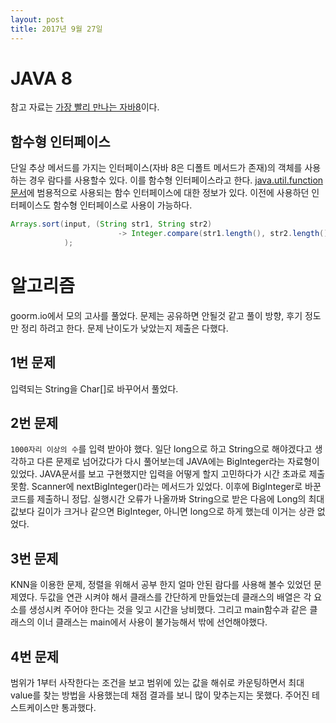 ```yaml
---
layout: post
title: 2017년 9월 27일
---
```

# JAVA 8
참고 자료는 [가장 빨리 만나는 자바8](https://www.google.co.kr/search?q=가장+빨리+만나는+자바8)이다.
## 함수형 인터페이스
단일 추상 메서드를 가지는 인터페이스(자바 8은 디폴트 메서드가 존재)의 객체를 사용하는 경우 람다를 사용할수 있다. 이를 함수형 인터페이스라고 한다.
[java.util.function 문서](https://docs.oracle.com/javase/8/docs/api/java/util/function/package-summary.html)에 범용적으로 사용되는 함수 인터페이스에 대한 정보가 있다. 이전에 사용하던 인터페이스도 함수형 인터페이스로 사용이 가능하다.
```java
Arrays.sort(input, (String str1, String str2) 
                        -> Integer.compare(str1.length(), str2.length())
            );
```

# 알고리즘
goorm.io에서 모의 고사를 풀었다. 문제는 공유하면 안될것 같고 풀이 방향, 후기 정도만 정리 하려고 한다.
문제 난이도가 낮았는지 제출은 다했다.

## 1번 문제
입력되는 String을 Char[]로 바꾸어서 풀었다.  

## 2번 문제
`1000자리 이상의 수`를 입력 받아야 했다. 일단 long으로 하고 String으로 해야겠다고 생각하고 다른 문제로 넘어갔다가 다시 풀어보는데 JAVA에는 BigInteger라는 자료형이 있었다. JAVA문서를 보고 구현했지만 입력을 어떻게 할지 고민하다가 시간 초과로 제출 못함. Scanner에 nextBigInteger()라는 메서드가 있었다. 이후에
BigInteger로 바꾼코드를 제출하니 정답. 실행시간 오류가 나올까봐  String으로 받은 다음에 Long의 최대값보다 길이가 크거나 같으면 BigInteger, 아니면 long으로 하게 했는데 이거는 상관 없었다.  

## 3번 문제
KNN을 이용한 문제, 정렬을 위해서 공부 한지 얼마 안된 람다를 사용해 볼수 있었던 문제였다. 두값을 연관 시켜야 해서 클래스를 간단하게 만들었는데 클래스의 배열은 각 요소를 생성시켜 주어야 한다는 것을 잊고 시간을 낭비했다. 그리고 main함수과 같은 클래스의 이너 클래스는 main에서 사용이 불가능해서 밖에 선언해야했다.

## 4번 문제
범위가 1부터 사작한다는 조건을 보고 범위에 있는 값을 해쉬로 카운팅하면서 최대 value를 찾는 방법을 사용했는데 채점 결과를 보니 많이 맞추는지는 못했다. 주어진 테스트케이스만 통과했다.
